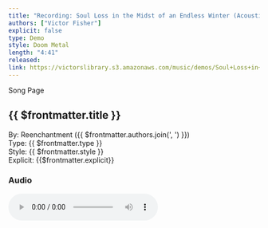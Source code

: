 ```yaml
---
title: "Recording: Soul Loss in the Midst of an Endless Winter (Acoustic Version)"
authors: ["Victor Fisher"]
explicit: false
type: Demo
style: Doom Metal
length: "4:41"
released: 
link: https://victorslibrary.s3.amazonaws.com/music/demos/Soul+Loss+in+the+Midst+of+an+Endless+Winter.mp3
---
```


<g-link to="/58">Song Page</g-link>

## {{ $frontmatter.title }}

By: <g-link to="/16">Reenchantment</g-link> ({{ $frontmatter.authors.join(', ') }})   
Type: {{ $frontmatter.type }}  
Style: {{ $frontmatter.style }}  
Explicit: {{$frontmatter.explicit}}

### Audio

<audio controls controlsList="nodownload">
  <source :src="$frontmatter.link" type="audio/mpeg">
Your browser does not support the audio element.
</audio>
